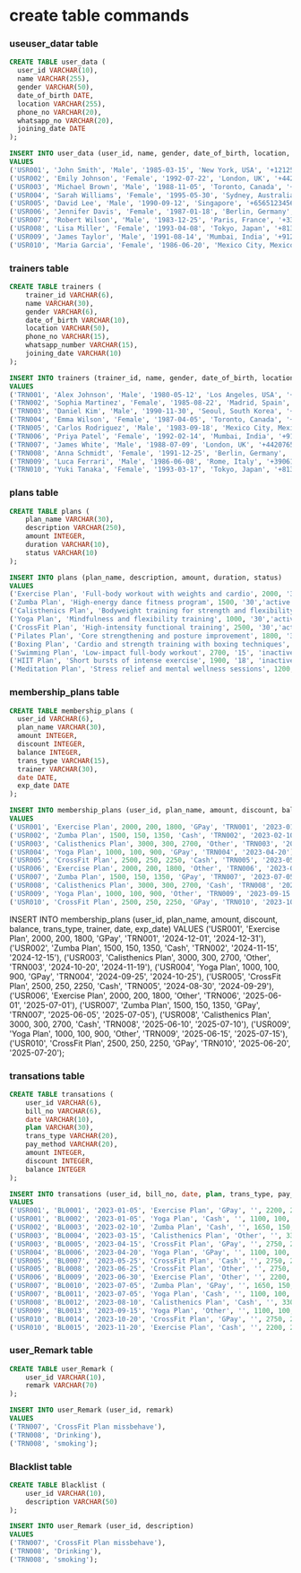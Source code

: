 # create table commands

### useuser_datar table

```sql
CREATE TABLE user_data (
  user_id VARCHAR(10),
  name VARCHAR(255),
  gender VARCHAR(50),
  date_of_birth DATE,
  location VARCHAR(255),
  phone_no VARCHAR(20),
  whatsapp_no VARCHAR(20),
  joining_date DATE
);
```

```sql
INSERT INTO user_data (user_id, name, gender, date_of_birth, location, phone_no, whatsapp_no, joining_date)
VALUES
('USR001', 'John Smith', 'Male', '1985-03-15', 'New York, USA', '+12125551234', '+12125551234', '2020-01-10'),
('USR002', 'Emily Johnson', 'Female', '1992-07-22', 'London, UK', '+442071234567', '+442071234567', '2020-02-15'),
('USR003', 'Michael Brown', 'Male', '1988-11-05', 'Toronto, Canada', '+14165551234', '+14165551234', '2020-03-20'),
('USR004', 'Sarah Williams', 'Female', '1995-05-30', 'Sydney, Australia', '+61212345678', '+61212345678', '2020-04-25'),
('USR005', 'David Lee', 'Male', '1990-09-12', 'Singapore', '+6565123456', '+6565123456', '2020-05-30'),
('USR006', 'Jennifer Davis', 'Female', '1987-01-18', 'Berlin, Germany', '+493012345678', '+493012345678', '2020-06-10'),
('USR007', 'Robert Wilson', 'Male', '1983-12-25', 'Paris, France', '+33123456789', '+33123456789', '2020-07-15'),
('USR008', 'Lisa Miller', 'Female', '1993-04-08', 'Tokyo, Japan', '+81312345678', '+81312345678', '2020-08-20'),
('USR009', 'James Taylor', 'Male', '1991-08-14', 'Mumbai, India', '+912212345678', '+912212345678', '2020-09-25'),
('USR010', 'Maria Garcia', 'Female', '1986-06-20', 'Mexico City, Mexico', '+525512345678', '+525512345678', '2020-10-30');
```

### trainers table

```sql
CREATE TABLE trainers (
    trainer_id VARCHAR(6),
    name VARCHAR(30),
    gender VARCHAR(6),
    date_of_birth VARCHAR(10),
    location VARCHAR(50),
    phone_no VARCHAR(15),
    whatsapp_number VARCHAR(15),
    joining_date VARCHAR(10)
);
```

```sql
INSERT INTO trainers (trainer_id, name, gender, date_of_birth, location, phone_no, whatsapp_number, joining_date)
VALUES
('TRN001', 'Alex Johnson', 'Male', '1980-05-12', 'Los Angeles, USA', '+12125559876', '+12125559876', '2019-01-15'),
('TRN002', 'Sophia Martinez', 'Female', '1985-08-22', 'Madrid, Spain', '+34123456789', '+34123456789', '2019-03-10'),
('TRN003', 'Daniel Kim', 'Male', '1990-11-30', 'Seoul, South Korea', '+82212345678', '+82212345678', '2019-05-20'),
('TRN004', 'Emma Wilson', 'Female', '1987-04-05', 'Toronto, Canada', '+14165554321', '+14165554321', '2019-07-15'),
('TRN005', 'Carlos Rodriguez', 'Male', '1983-09-18', 'Mexico City, Mexico', '+525512345678', '+525512345678', '2019-09-25'),
('TRN006', 'Priya Patel', 'Female', '1992-02-14', 'Mumbai, India', '+912212345678', '+912212345678', '2020-01-05'),
('TRN007', 'James White', 'Male', '1988-07-09', 'London, UK', '+442076543210', '+442076543210', '2020-03-12'),
('TRN008', 'Anna Schmidt', 'Female', '1991-12-25', 'Berlin, Germany', '+493098765432', '+493098765432', '2020-05-18'),
('TRN009', 'Luca Ferrari', 'Male', '1986-06-08', 'Rome, Italy', '+390612345678', '+390612345678', '2020-07-22'),
('TRN010', 'Yuki Tanaka', 'Female', '1993-03-17', 'Tokyo, Japan', '+81398765432', '+81398765432', '2020-09-30');
```

### plans table

```sql
CREATE TABLE plans (
    plan_name VARCHAR(30),
    description VARCHAR(250),
    amount INTEGER,
    duration VARCHAR(10),
    status VARCHAR(10)
);
```
```sql
INSERT INTO plans (plan_name, description, amount, duration, status)
VALUES
('Exercise Plan', 'Full-body workout with weights and cardio', 2000, '30', 'active'),
('Zumba Plan', 'High-energy dance fitness program', 1500, '30','active'),
('Calisthenics Plan', 'Bodyweight training for strength and flexibility', 3000, '60', 'active'),
('Yoga Plan', 'Mindfulness and flexibility training', 1000, '30','active'),
('CrossFit Plan', 'High-intensity functional training', 2500, '30','active'),
('Pilates Plan', 'Core strengthening and posture improvement', 1800, '30', 'inactive'),
('Boxing Plan', 'Cardio and strength training with boxing techniques', 2200, '60', 'inactive'),
('Swimming Plan', 'Low-impact full-body workout', 2700, '15', 'inactive'),
('HIIT Plan', 'Short bursts of intense exercise', 1900, '18', 'inactive'),
('Meditation Plan', 'Stress relief and mental wellness sessions', 1200, '20', 'inactive');
```

### membership_plans table

```sql
CREATE TABLE membership_plans (
  user_id VARCHAR(6),
  plan_name VARCHAR(30),
  amount INTEGER,
  discount INTEGER,
  balance INTEGER,
  trans_type VARCHAR(15),
  trainer VARCHAR(30),
  date DATE,
  exp_date DATE
);
```

```sql
INSERT INTO membership_plans (user_id, plan_name, amount, discount, balance, trans_type, trainer, date)
VALUES
('USR001', 'Exercise Plan', 2000, 200, 1800, 'GPay', 'TRN001', '2023-01-05'),
('USR002', 'Zumba Plan', 1500, 150, 1350, 'Cash', 'TRN002', '2023-02-10'),
('USR003', 'Calisthenics Plan', 3000, 300, 2700, 'Other', 'TRN003', '2023-03-15'),
('USR004', 'Yoga Plan', 1000, 100, 900, 'GPay', 'TRN004', '2023-04-20'),
('USR005', 'CrossFit Plan', 2500, 250, 2250, 'Cash', 'TRN005', '2023-05-25'),
('USR006', 'Exercise Plan', 2000, 200, 1800, 'Other', 'TRN006', '2023-06-30'),
('USR007', 'Zumba Plan', 1500, 150, 1350, 'GPay', 'TRN007', '2023-07-05'),
('USR008', 'Calisthenics Plan', 3000, 300, 2700, 'Cash', 'TRN008', '2023-08-10'),
('USR009', 'Yoga Plan', 1000, 100, 900, 'Other', 'TRN009', '2023-09-15'),
('USR010', 'CrossFit Plan', 2500, 250, 2250, 'GPay', 'TRN010', '2023-10-20');
```

INSERT INTO membership_plans (user_id, plan_name, amount, discount, balance, trans_type, trainer, date, exp_date)
VALUES
('USR001', 'Exercise Plan', 2000, 200, 1800, 'GPay', 'TRN001', '2024-12-01', '2024-12-31'),
('USR002', 'Zumba Plan', 1500, 150, 1350, 'Cash', 'TRN002', '2024-11-15', '2024-12-15'),
('USR003', 'Calisthenics Plan', 3000, 300, 2700, 'Other', 'TRN003', '2024-10-20', '2024-11-19'),
('USR004', 'Yoga Plan', 1000, 100, 900, 'GPay', 'TRN004', '2024-09-25', '2024-10-25'),
('USR005', 'CrossFit Plan', 2500, 250, 2250, 'Cash', 'TRN005', '2024-08-30', '2024-09-29'),
('USR006', 'Exercise Plan', 2000, 200, 1800, 'Other', 'TRN006', '2025-06-01', '2025-07-01'),
('USR007', 'Zumba Plan', 1500, 150, 1350, 'GPay', 'TRN007', '2025-06-05', '2025-07-05'),
('USR008', 'Calisthenics Plan', 3000, 300, 2700, 'Cash', 'TRN008', '2025-06-10', '2025-07-10'),
('USR009', 'Yoga Plan', 1000, 100, 900, 'Other', 'TRN009', '2025-06-15', '2025-07-15'),
('USR010', 'CrossFit Plan', 2500, 250, 2250, 'GPay', 'TRN010', '2025-06-20', '2025-07-20');

### transations table

```sql
CREATE TABLE transations (
    user_id VARCHAR(6),
    bill_no VARCHAR(6),
    date VARCHAR(10),
    plan VARCHAR(30),
    trans_type VARCHAR(20),
    pay_method VARCHAR(20),
    amount INTEGER,
    discount INTEGER,
    balance INTEGER
);
```

```sql
INSERT INTO transations (user_id, bill_no, date, plan, trans_type, pay_method, amount, discount, balance)
VALUES
('USR001', 'BL0001', '2023-01-05', 'Exercise Plan', 'GPay', '', 2200, 200, 2000),
('USR001', 'BL0002', '2023-01-05', 'Yoga Plan', 'Cash', '', 1100, 100, 1000),
('USR002', 'BL0003', '2023-02-10', 'Zumba Plan', 'Cash', '', 1650, 150, 1500),
('USR003', 'BL0004', '2023-03-15', 'Calisthenics Plan', 'Other', '', 3300, 300, 3000),
('USR003', 'BL0005', '2023-04-15', 'CrossFit Plan', 'GPay', '', 2750, 250, 2500),
('USR004', 'BL0006', '2023-04-20', 'Yoga Plan', 'GPay', '', 1100, 100, 1000),
('USR005', 'BL0007', '2023-05-25', 'CrossFit Plan', 'Cash', '', 2750, 250, 2500),
('USR005', 'BL0008', '2023-06-25', 'CrossFit Plan', 'Other', '', 2750, 250, 2500),
('USR006', 'BL0009', '2023-06-30', 'Exercise Plan', 'Other', '', 2200, 200, 2000),
('USR007', 'BL0010', '2023-07-05', 'Zumba Plan', 'GPay', '', 1650, 150, 1500),
('USR007', 'BL0011', '2023-07-05', 'Yoga Plan', 'Cash', '', 1100, 100, 1000),
('USR008', 'BL0012', '2023-08-10', 'Calisthenics Plan', 'Cash', '', 3300, 300, 3000),
('USR009', 'BL0013', '2023-09-15', 'Yoga Plan', 'Other', '', 1100, 100, 1000),
('USR010', 'BL0014', '2023-10-20', 'CrossFit Plan', 'GPay', '', 2750, 250, 2500),
('USR010', 'BL0015', '2023-11-20', 'Exercise Plan', 'Cash', '', 2200, 200, 2000);
```

### user_Remark table

```sql
CREATE TABLE user_Remark (
    user_id VARCHAR(10),
    remark VARCHAR(70)
);
```

```sql
INSERT INTO user_Remark (user_id, remark)
VALUES 
('TRN007', 'CrossFit Plan missbehave'),
('TRN008', 'Drinking'),
('TRN008', 'smoking');
```

### Blacklist table

```sql
CREATE TABLE Blacklist (
    user_id VARCHAR(10),
    description VARCHAR(50)
);
```

```sql
INSERT INTO user_Remark (user_id, description)
VALUES 
('TRN007', 'CrossFit Plan missbehave'),
('TRN008', 'Drinking'),
('TRN008', 'smoking');
```


